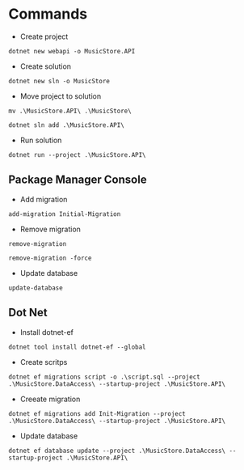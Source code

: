 # Commands

- Create project
```
dotnet new webapi -o MusicStore.API
```

- Create solution
```
dotnet new sln -o MusicStore
```

- Move project to solution
```
mv .\MusicStore.API\ .\MusicStore\

dotnet sln add .\MusicStore.API\

```

- Run solution
```
dotnet run --project .\MusicStore.API\
```

## Package Manager Console

- Add migration
```
add-migration Initial-Migration
```

- Remove migration
```
remove-migration

remove-migration -force
```

- Update database
```
update-database
```

## Dot Net

- Install dotnet-ef
```
dotnet tool install dotnet-ef --global
```

- Create scritps
```
dotnet ef migrations script -o .\script.sql --project .\MusicStore.DataAccess\ --startup-project .\MusicStore.API\
```

- Creeate migration
```
dotnet ef migrations add Init-Migration --project .\MusicStore.DataAccess\ --startup-project .\MusicStore.API\
```

- Update database
```
dotnet ef database update --project .\MusicStore.DataAccess\ --startup-project .\MusicStore.API\
```